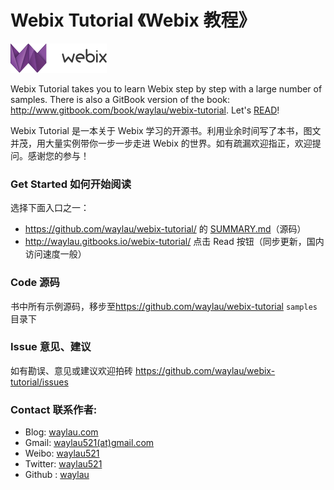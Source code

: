 # Webix Tutorial 《Webix 教程》

![](images/webix-logo-dark.png)
 
Webix  Tutorial takes you to learn Webix  step by step with a large number of samples. There is also a GitBook version of the book: <http://www.gitbook.com/book/waylau/webix-tutorial>.
Let's [READ](SUMMARY.md)!

Webix Tutorial 是一本关于 Webix 学习的开源书。利用业余时间写了本书，图文并茂，用大量实例带你一步一步走进 Webix 的世界。如有疏漏欢迎指正，欢迎提问。感谢您的参与！
 

### Get Started 如何开始阅读

选择下面入口之一：

* <https://github.com/waylau/webix-tutorial/> 的 [SUMMARY.md](SUMMARY.md)（源码）
* <http://waylau.gitbooks.io/webix-tutorial/> 点击 Read 按钮（同步更新，国内访问速度一般）
 
### Code 源码

书中所有示例源码，移步至<https://github.com/waylau/webix-tutorial>  `samples` 目录下

### Issue 意见、建议

如有勘误、意见或建议欢迎拍砖 <https://github.com/waylau/webix-tutorial/issues>

### Contact 联系作者:

* Blog: [waylau.com](http://waylau.com)
* Gmail: [waylau521(at)gmail.com](mailto:waylau521@gmail.com)
* Weibo: [waylau521](http://weibo.com/waylau521)
* Twitter: [waylau521](https://twitter.com/waylau521)
* Github : [waylau](https://github.com/waylau)
